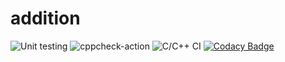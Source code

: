 # addition
![Unit testing](https://github.com/stepin104698/addition/workflows/Unit%20testing/badge.svg)
![cppcheck-action](https://github.com/stepin104698/addition/workflows/cppcheck-action/badge.svg)
![C/C++ CI](https://github.com/stepin104698/addition/workflows/C/C++%20CI/badge.svg)
[![Codacy Badge](https://app.codacy.com/project/badge/Grade/dee9ee75a7874119a13a622c64690112)](https://www.codacy.com/manual/stepin104698/addition/dashboard?utm_source=github.com&amp;utm_medium=referral&amp;utm_content=stepin104698/addition&amp;utm_campaign=Badge_Grade)
